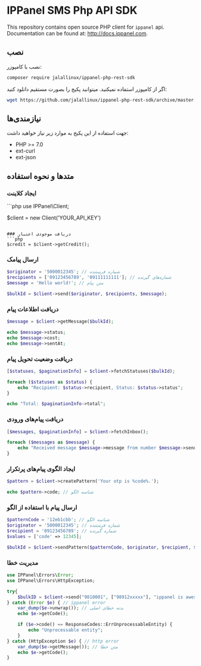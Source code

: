 # IPPanel SMS Php API SDK

This repository contains open source PHP client for `ippanel` api. Documentation can be found at: <http://docs.ippanel.com>.

## نصب

نصب با کامپوزر:

```bash
composer require jalallinux/ippanel-php-rest-sdk
```

اگر از کامپوزر استفاده نمیکنید. میتوانید پکیج را بصورت مستقیم دانلود کنید:

```bash
wget https://github.com/jalallinux/ippanel-php-rest-sdk/archive/master.zip
```

## نیازمندی‌ها
جهت استفاده از این پکیج به موارد زیر نیاز خواهید داشت:
- PHP >= 7.0
- ext-curl
- ext-json


## متدها و نحوه استفاده

### ایجاد کلاینت
‍‍‍```php
use IPPanel\Client;

$client = new Client('YOUR_API_KEY')
```

### دریافت موجودی اعتبار
```php
$credit = $client->getCredit();
```

### ارسال پیامک
```php
$originator = '5000012345'; // شماره فرستنده
$recipients = ['09123456789', '09111111111']; // شماره‌های گیرنده
$message = 'Hello world!'; // متن پیام

$bulkId = $client->send($originator, $recipients, $message);
```

### دریافت اطلاعات پیام
```php
$message = $client->getMessage($bulkId);

echo $message->status;
echo $message->cost;
echo $message->sentAt;
```

### دریافت وضعیت تحویل پیام
```php
[$statuses, $paginationInfo] = $client->fetchStatuses($bulkId);

foreach ($statuses as $status) {
    echo "Recipient: $status->recipient, Status: $status->status";
}

echo "Total: $paginationInfo->total";
```

### دریافت پیام‌های ورودی
```php
[$messages, $paginationInfo] = $client->fetchInbox();

foreach ($messages as $message) {
    echo "Received message $message->message from number $message->sender in line $message->number";
}
```

### ایجاد الگوی پیام‌های پرتکرار
```php
$pattern = $client->createPattern('Your otp is %code%.');

echo $pattern->code; // شناسه الگو
```

### ارسال پیام با استفاده از الگو
```php
$patternCode = '12eb1cbb'; // شناسه الگو
$originator = '5000012345'; // شماره فرستنده
$recipient = '09123456789'; // شماره گیرنده
$values = ['code' => 12345];

$bulkId = $client->sendPattern($patternCode, $originator, $recipient, $values);
```

### مدیریت خطا
```php
use IPPanel\Errors\Error;
use IPPanel\Errors\HttpException;

try{
    $bulkID = $client->send("9810001", ["98912xxxxx"], "ippanel is awesome");
} catch (Error $e) { // ippanel error
    var_dump($e->unwrap()); // بدنه خطای اصلی
    echo $e->getCode();

    if ($e->code() == ResponseCodes::ErrUnprocessableEntity) {
        echo "Unprocessable entity";
    }
} catch (HttpException $e) { // http error
    var_dump($e->getMessage()); // متن خطا
    echo $e->getCode();
}
``` 
